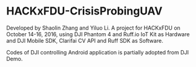 HACKxFDU-CrisisProbingUAV
====================
Developed by Shaolin Zhang and Yiluo Li. A project for HACKxFDU on October 14-16, 2016, using DJI Phantom 4 and Ruff.io IoT Kit as Hardware and DJI Mobile SDK, Clarifai CV API and Ruff SDK as Software.

Codes of DJI controlling Android application is partially adopted from DJI Demo.
